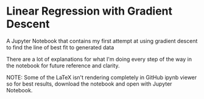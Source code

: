 # Linear Regression with Gradient Descent
A Jupyter Notebook that contains my first attempt at using gradient descent to find the line of best fit to generated data

There are a lot of explanations for what I'm doing every step of the way in the notebook for future reference and clarity.

NOTE: Some of the LaTeX isn't rendering completely in GitHub ipynb viewer so for best results, download the notebook and open with Jupyter Notebook.
